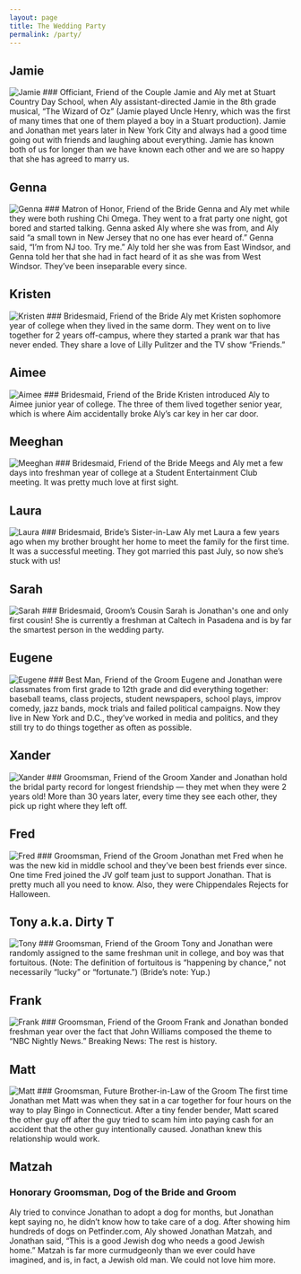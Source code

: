 ```yaml
---
layout: page
title: The Wedding Party
permalink: /party/
---
```


## Jamie
<img src="/images/jamie.png" alt="Jamie" class="img-responsive img-thumbnail content-img-small center-block" />
### Officiant, Friend of the Couple
Jamie and Aly met at Stuart Country Day School, when Aly assistant-directed Jamie in the 8th grade musical, “The Wizard of Oz” (Jamie played Uncle Henry, which was the first of many times that one of them played a boy in a Stuart production). Jamie and Jonathan met years later in New York City and always had a good time going out with friends and laughing about everything. Jamie has known both of us for longer than we have known each other and we are so happy that she has agreed to marry us.

## Genna
<img src="/images/genna.png" alt="Genna" class="img-responsive img-thumbnail content-img-small center-block" />
### Matron of Honor, Friend of the Bride
Genna and Aly met while they were both rushing Chi Omega. They went to a frat party one night, got bored and started talking. Genna asked Aly where she was from, and Aly said “a small town in New Jersey that no one has ever heard of.” Genna said, “I’m from NJ too. Try me.” Aly told her she was from East Windsor, and Genna told her that she had in fact heard of it as she was from West Windsor. They’ve been inseparable every since.

## Kristen
<img src="/images/kristen.png" alt="Kristen" class="img-responsive img-thumbnail content-img-small center-block" />
### Bridesmaid, Friend of the Bride
Aly met Kristen sophomore year of college when they lived in the same dorm. They went on to live together for 2 years off-campus, where they started a prank war that has never ended. They share a love of Lilly Pulitzer and the TV show “Friends.”

## Aimee
<img src="/images/aimee.png" alt="Aimee" class="img-responsive img-thumbnail content-img-small center-block" />
### Bridesmaid, Friend of the Bride
Kristen introduced Aly to Aimee junior year of college. The three of them lived together senior year, which is where Aim accidentally broke Aly’s car key in her car door.

## Meeghan
<img src="/images/meeghan.png" alt="Meeghan" class="img-responsive img-thumbnail content-img-small center-block" />
### Bridesmaid, Friend of the Bride
Meegs and Aly met a few days into freshman year of college at a Student Entertainment Club meeting. It was pretty much love at first sight.

## Laura
<img src="/images/laura.png" alt="Laura" class="img-responsive img-thumbnail content-img-small center-block" />
### Bridesmaid, Bride’s Sister-in-Law
Aly met Laura a few years ago when my brother brought her home to meet the family for the first time. It was a successful meeting. They got married this past July, so now she’s stuck with us!

## Sarah
<img src="/images/sarah.png" alt="Sarah" class="img-responsive img-thumbnail content-img-small center-block" />
### Bridesmaid, Groom’s Cousin
Sarah is Jonathan's one and only first cousin! She is currently a freshman at Caltech in Pasadena and is by far the smartest person in the wedding party.

## Eugene
<img src="/images/eugene.jpg" alt="Eugene" class="img-responsive img-thumbnail content-img-small center-block" />
### Best Man, Friend of the Groom
Eugene and Jonathan were classmates from first grade to 12th grade and did everything together: baseball teams, class projects, student newspapers, school plays, improv comedy, jazz bands, mock trials and failed political campaigns. Now they live in New York and D.C., they’ve worked in media and politics, and they still try to do things together as often as possible.

## Xander
<img src="/images/xander.png" alt="Xander" class="img-responsive img-thumbnail content-img-small center-block" />
### Groomsman, Friend of the Groom
Xander and Jonathan hold the bridal party record for longest friendship — they met when they were 2 years old! More than 30 years later, every time they see each other, they pick up right where they left off.

## Fred
<img src="/images/fred.jpg" alt="Fred" class="img-responsive img-thumbnail content-img-small center-block" />
### Groomsman, Friend of the Groom
Jonathan met Fred when he was the new kid in middle school and they’ve been best friends ever since. One time Fred joined the JV golf team just to support Jonathan. That is pretty much all you need to know. Also, they were Chippendales Rejects for Halloween.

## Tony a.k.a. Dirty T
<img src="/images/tony.jpg" alt="Tony" class="img-responsive img-thumbnail content-img-small center-block" />
### Groomsman, Friend of the Groom
Tony and Jonathan were randomly assigned to the same freshman unit in college, and boy was that fortuitous. (Note: The definition of fortuitous is “happening by chance,” not necessarily “lucky” or “fortunate.”) (Bride’s note: Yup.)

## Frank
<img src="/images/frank.jpg" alt="Frank" class="img-responsive img-thumbnail content-img-small center-block" />
### Groomsman, Friend of the Groom
Frank and Jonathan bonded freshman year over the fact that John Williams composed the theme to “NBC Nightly News.” Breaking News: The rest is history.

## Matt
<img src="/images/matt.png" alt="Matt" class="img-responsive img-thumbnail content-img-small center-block" />
### Groomsman, Future Brother-in-Law of the Groom
The first time Jonathan met Matt was when they sat in a car together for four hours on the way to play Bingo in Connecticut. After a tiny fender bender, Matt scared the other guy off after the guy tried to scam him into paying cash for an accident that the other guy intentionally caused. Jonathan knew this relationship would work.

## Matzah
### Honorary Groomsman, Dog of the Bride and Groom
Aly tried to convince Jonathan to adopt a dog for months, but Jonathan kept saying no, he didn’t know how to take care of a dog. After showing him hundreds of dogs on Petfinder.com, Aly showed Jonathan Matzah, and Jonathan said, “This is a good Jewish dog who needs a good Jewish home.” Matzah is far more curmudgeonly than we ever could have imagined, and is, in fact, a Jewish old man. We could not love him more.
